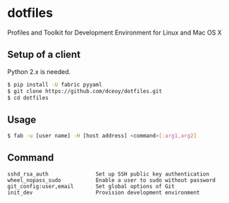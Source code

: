 dotfiles
========

Profiles and Toolkit for Development Environment for Linux and Mac OS X

Setup of a client
-----------------

Python 2.x is needed.

```sh
$ pip install -U fabric pyyaml
$ git clone https://github.com/dceoy/dotfiles.git
$ cd dotfiles
```

Usage
-----

```sh
$ fab -u [user name] -H [host address] <command>[:arg1,arg2]
```

Command
-------

    sshd_rsa_auth               Set up SSH public key authentication
    wheel_nopass_sudo           Enable a user to sudo without password
    git_config:user,email       Set global options of Git
    init_dev                    Provision development environment
